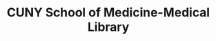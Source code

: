 ---
layout: repo
title: "CUNY School of Medicine-Medical Library"
id: 21717
permalink: repos/21717/
---